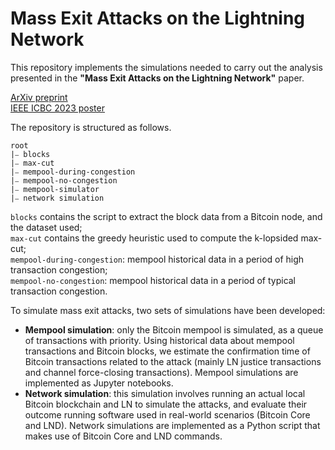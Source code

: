 # Mass Exit Attacks on the Lightning Network

This repository implements the simulations needed to carry out the analysis presented in the <b>"Mass Exit Attacks on the Lightning Network"</b> paper.

[ArXiv preprint](https://arxiv.org/abs/2208.01908) <br>
[IEEE ICBC 2023 poster](https://ieeexplore.ieee.org/document/10174926)

The repository is structured as follows.

```
root
|⎯ blocks
|⎯ max-cut
|⎯ mempool-during-congestion
|⎯ mempool-no-congestion
|⎯ mempool-simulator
|⎯ network simulation
```

`blocks` contains the script to extract the block data from a Bitcoin node, and the dataset used; <br>
`max-cut` contains the greedy heuristic used to compute the k-lopsided max-cut; <br>
`mempool-during-congestion`: mempool historical data in a period of high transaction congestion; <br>
`mempool-no-congestion`: mempool historical data in a period of typical transaction congestion. <br>

To simulate mass exit attacks, two sets of simulations have been developed:

<ul>
 <li><b>Mempool simulation</b>: only the Bitcoin mempool is simulated, as a queue of transactions with priority. Using historical data about mempool transactions and Bitcoin blocks, we estimate the confirmation time of Bitcoin transactions related to the attack (mainly LN justice transactions and channel force-closing transactions). Mempool simulations are implemented as Jupyter notebooks.</li>
 <li><b>Network simulation</b>: this simulation involves running an actual local Bitcoin blockchain and LN to simulate the attacks, and evaluate their outcome running software used in real-world scenarios (Bitcoin Core and LND). Network simulations are implemented as a Python script that makes use of Bitcoin Core and LND commands.</li>
</ul>

 
